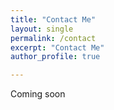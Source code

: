 ```yaml
---
title: "Contact Me"
layout: single
permalink: /contact
excerpt: "Contact Me"
author_profile: true

---
```

Coming soon
